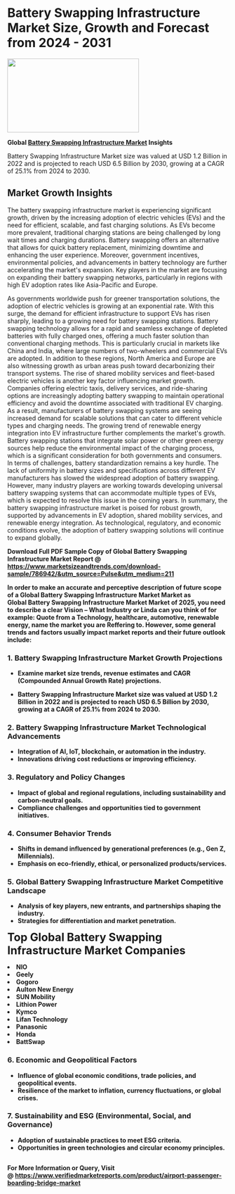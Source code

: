 <H1>Battery Swapping Infrastructure Market Size, Growth and Forecast from 2024 - 2031</H1><img class="aligncenter size-medium wp-image-584254" src="https://thirdeyenews.in/wp-content/uploads/2024/09/Global-Market-Research-300x168.jpeg" alt="" width="300" height="168" /><p><strong>Global&nbsp;<a href="https://www.marketsizeandtrends.com/download-sample/786942/&amp;utm_source=Pulse&amp;utm_medium=211">Battery Swapping Infrastructure Market</a> Insights</strong></p><p>Battery Swapping Infrastructure Market size was valued at USD 1.2 Billion in 2022 and is projected to reach USD 6.5 Billion by 2030, growing at a CAGR of 25.1% from 2024 to 2030.</p><p><h2>Market Growth Insights</h2> <p>The battery swapping infrastructure market is experiencing significant growth, driven by the increasing adoption of electric vehicles (EVs) and the need for efficient, scalable, and fast charging solutions. As EVs become more prevalent, traditional charging stations are being challenged by long wait times and charging durations. Battery swapping offers an alternative that allows for quick battery replacement, minimizing downtime and enhancing the user experience. Moreover, government incentives, environmental policies, and advancements in battery technology are further accelerating the market's expansion. Key players in the market are focusing on expanding their battery swapping networks, particularly in regions with high EV adoption rates like Asia-Pacific and Europe.</p> <p><strong></strong></p> <p>As governments worldwide push for greener transportation solutions, the adoption of electric vehicles is growing at an exponential rate. With this surge, the demand for efficient infrastructure to support EVs has risen sharply, leading to a growing need for battery swapping stations. Battery swapping technology allows for a rapid and seamless exchange of depleted batteries with fully charged ones, offering a much faster solution than conventional charging methods. This is particularly crucial in markets like China and India, where large numbers of two-wheelers and commercial EVs are adopted. In addition to these regions, North America and Europe are also witnessing growth as urban areas push toward decarbonizing their transport systems. The rise of shared mobility services and fleet-based electric vehicles is another key factor influencing market growth. Companies offering electric taxis, delivery services, and ride-sharing options are increasingly adopting battery swapping to maintain operational efficiency and avoid the downtime associated with traditional EV charging. As a result, manufacturers of battery swapping systems are seeing increased demand for scalable solutions that can cater to different vehicle types and charging needs. The growing trend of renewable energy integration into EV infrastructure further complements the market's growth. Battery swapping stations that integrate solar power or other green energy sources help reduce the environmental impact of the charging process, which is a significant consideration for both governments and consumers. In terms of challenges, battery standardization remains a key hurdle. The lack of uniformity in battery sizes and specifications across different EV manufacturers has slowed the widespread adoption of battery swapping. However, many industry players are working towards developing universal battery swapping systems that can accommodate multiple types of EVs, which is expected to resolve this issue in the coming years. In summary, the battery swapping infrastructure market is poised for robust growth, supported by advancements in EV adoption, shared mobility services, and renewable energy integration. As technological, regulatory, and economic conditions evolve, the adoption of battery swapping solutions will continue to expand globally. <p><strong></p><p><span class=""><strong>Download Full PDF Sample Copy of Global Battery Swapping Infrastructure Market Report</strong> @ <a href="https://www.marketsizeandtrends.com/download-sample/786942/&amp;utm_source=Pulse&amp;utm_medium=211" target="_blank">https://www.marketsizeandtrends.com/download-sample/786942/&amp;utm_source=Pulse&amp;utm_medium=211</a></span></p><p>In order to make an accurate and perceptive description of future scope of a Global&nbsp;Battery Swapping Infrastructure Market Market as Global&nbsp;Battery Swapping Infrastructure Market Market of 2025, you need to describe a clear Vision &ndash; What Industry or Linda can you think of for example: Quote from a Technology, healthcare, automotive, renewable energy, name the market you are Reffering to. However, some general trends and factors usually impact market reports and their future outlook include:</p><h3>1.&nbsp;<strong>Battery Swapping Infrastructure Market Growth Projections</strong></h3><ul><li>Examine market size trends, revenue estimates and CAGR (Compounded Annual Growth Rate) projections.</li><li><p>Battery Swapping Infrastructure Market size was valued at USD 1.2 Billion in 2022 and is projected to reach USD 6.5 Billion by 2030, growing at a CAGR of 25.1% from 2024 to 2030.</p></li></ul><h3>2.&nbsp;<strong>Battery Swapping Infrastructure Market Technological Advancements</strong></h3><ul><li>Integration of AI, IoT, blockchain, or automation in the industry.</li><li>Innovations driving cost reductions or improving efficiency.</li></ul><h3>3.&nbsp;<strong>Regulatory and Policy Changes</strong></h3><ul><li>Impact of global and regional regulations, including sustainability and carbon-neutral goals.</li><li>Compliance challenges and opportunities tied to government initiatives.</li></ul><h3>4.&nbsp;<strong>Consumer Behavior Trends</strong></h3><ul><li>Shifts in demand influenced by generational preferences (e.g., Gen Z, Millennials).</li><li>Emphasis on eco-friendly, ethical, or personalized products/services.</li></ul><h3>5.&nbsp;<strong>Global Battery Swapping Infrastructure Market Competitive Landscape</strong></h3><ul><li>Analysis of key players, new entrants, and partnerships shaping the industry.</li><li>Strategies for differentiation and market penetration.</li></ul><p data-pm-slice="1 1 []"><span style="color: inherit; font-family: inherit; font-size: 25px;">Top Global Battery Swapping Infrastructure Market Companies</span></p><div class="" data-test-id=""><p><li>NIO</li><li> Geely</li><li> Gogoro</li><li> Aulton New Energy</li><li> SUN Mobility</li><li> Lithion Power</li><li> Kymco</li><li> Lifan Technology</li><li> Panasonic</li><li> Honda</li><li> BattSwap</li></p></div><h3>6.&nbsp;<strong>Economic and Geopolitical Factors</strong></h3><ul><li>Influence of global economic conditions, trade policies, and geopolitical events.</li><li>Resilience of the market to inflation, currency fluctuations, or global crises.</li></ul><h3>7.&nbsp;<strong>Sustainability and ESG (Environmental, Social, and Governance)</strong></h3><ul><li>Adoption of sustainable practices to meet ESG criteria.</li><li>Opportunities in green technologies and circular economy principles.</li></ul><h2><strong style="font-size: 14px;">For More Information or Query, Visit @&nbsp;</strong><a style="background-color: #ffffff; font-size: 14px;" href="https://www.marketsizeandtrends.com/report/battery-swapping-infrastructure-market/" target="_blank">https://www.verifiedmarketreports.com/product/airport-passenger-boarding-bridge-market</a></h2>
